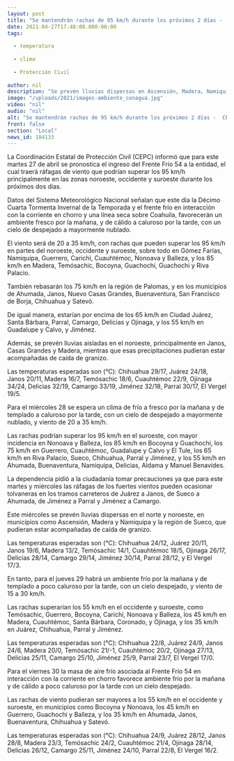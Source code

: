 ```yaml
---
layout: post
title: "Se mantendrán rachas de 95 km/h durante los próximos 2 días -  CEPC"
date: 2021-04-27T17:48:00.000-06:00
tags:
  
  - temperatura
  
  - clima
  
  - Protección Civil
  
author: nil
description: "Se prevén lluvias dispersas en Ascensión, Madera, Namiquipa, y la región de Sueco, así como tolvaneras en los tramos carreteros Juárez-Janos, Sueco-Ahumada, Jiménez-Parral y Jiménez-Camargo"
image: "/uploads/2021/images-ambiente_conagua.jpg"
video: "nil"
audio: "nil"
alt: "Se mantendrán rachas de 95 km/h durante los próximos 2 días -  CEPC"
front: false
section: "Local"
news_id: 184133
---
```


La Coordinación Estatal de Protección Civil (CEPC) informó que para este martes 27 de abril se pronostica el ingreso del Frente Frío 54 a la entidad, el cual traerá ráfagas de viento que podrían superar los 95 km/h principalmente en las zonas noroeste, occidente y suroeste durante los próximos dos días. 

 

Datos del Sistema Meteorológico Nacional señalan que este día la Décimo Cuarta Tormenta Invernal de la Temporada y el frente frío en interacción con la corriente en chorro y una línea seca sobre Coahuila, favorecerán un ambiente fresco por la mañana, y de cálido a caluroso por la tarde, con un cielo de despejado a mayormente nublado.

 

El viento será de 20 a 35 km/h, con rachas que pueden superar los 95 km/h en partes del noroeste, occidente y suroeste, sobre todo en Gómez Farías, Namiquipa, Guerrero, Carichí, Cuauhtémoc, Nonoava y Balleza, y los 85 km/h en Madera, Temósachic, Bocoyna, Guachochi, Guachochi y Riva Palacio.

 

También rebasarán los 75 km/h en la región de Palomas, y en los municipios de Ahumada, Janos, Nuevo Casas Grandes, Buenaventura, San Francisco de Borja, Chihuahua y Satevó.

 

De igual manera, estarían por encima de los 65 km/h en Ciudad Juárez, Santa Bárbara, Parral, Camargo, Delicias y Ojinaga, y los 55 km/h en Guadalupe y Calvo, y Jiménez.

 

Además, se prevén lluvias aisladas en el noroeste, principalmente en Janos, Casas Grandes y Madera, mientras que esas precipitaciones pudieran estar acompañadas de caída de granizo.

 

Las temperaturas esperadas son (°C): Chihuahua 29/17, Juárez 24/18, Janos 20/11, Madera 16/7, Temósachic 18/6, Cuauhtémoc 22/9, Ojinaga 34/24, Delicias 32/19, Camargo 33/19, Jiménez 32/18, Parral 30/17, El Vergel 19/5.

Para el miércoles 28 se espera un clima de frío a fresco por la mañana y de templado a caluroso por la tarde, con un cielo de despejado a mayormente nublado, y viento de 20 a 35 km/h.

 

Las rachas podrían superar los 95 km/h en el suroeste, con mayor incidencia en Nonoava y Balleza, los 85 km/h en Bocoyna y Guachochi, los 75 km/h en Guerrero, Cuauhtémoc, Guadalupe y Calvo y El Tule, los 65 km/h en Riva Palacio, Sueco, Chihuahua, Parral y Jiménez, y los 55 km/h en Ahumada, Buenaventura, Namiquipa, Delicias, Aldama y Manuel Benavides.

 

La dependencia pidió a la ciudadanía tomar precauciones ya que para este martes y miércoles las ráfagas de los fuertes vientos pueden ocasionar tolvaneras en los tramos carreteros de Juárez a Janos, de Sueco a Ahumada, de Jiménez a Parral y Jiménez a Camargo.  

 

Este miércoles se prevén lluvias dispersas en el norte y noroeste, en municipios como Ascensión, Madera y Namiquipa y la región de Sueco, que pudieran estar acompañadas de caída de granizo.

 

Las temperaturas esperadas son (°C): Chihuahua 24/12, Juárez 20/11, Janos 19/6, Madera 13/2, Temósachic 14/1, Cuauhtémoc 18/5, Ojinaga 26/17, Delicias 28/14, Camargo 29/14, Jiménez 30/14, Parral 28/12, y El Vergel 17/3.

 

En tanto, para el jueves 29 habrá un ambiente frío por la mañana y de templado a poco caluroso por la tarde, con un cielo despejado, y viento de 15 a 30 km/h.

 

Las rachas superarían los 55 km/h en el occidente y suroeste, como Temósachic, Guerrero, Bocoyna, Carichí, Nonoava y Balleza, los 45 km/h en Madera, Cuauhtémoc, Santa Bárbara, Coronado, y Ojinaga, y los 35 km/h en Juárez, Chihuahua, Parral y Jiménez.

 

Las temperaturas esperadas son (°C): Chihuahua 22/8, Juárez 24/9, Janos 24/6, Madera 20/0, Temósachic 21/-1, Cuauhtémoc 20/2, Ojinaga 27/13, Delicias 25/11, Camargo 25/10, Jiménez 25/9, Parral 23/7, El Vergel 17/0.

 

Para el viernes 30 la masa de aire frío asociada al Frente Frío 54 en interacción con la corriente en chorro favorece ambiente frío por la mañana y de cálido a poco caluroso por la tarde con un cielo despejado.

 

Las rachas de viento pudieran ser mayores a los 55 km/h en el occidente y suroeste, en municipios como Bocoyna y Nonoava, los 45 km/h en Guerrero, Guachochi y Balleza, y los 35 km/h en Ahumada, Janos, Buenaventura, Chihuahua y Satevó.

 

Las temperaturas esperadas son (°C): Chihuahua 24/9, Juárez 28/12, Janos 28/8, Madera 23/3, Temósachic 24/2, Cuauhtémoc 21/4, Ojinaga 28/14, Delicias 26/12, Camargo 25/11, Jiménez 24/10, Parral 22/8, El Vergel 16/2.